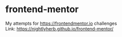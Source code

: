 # frontend-mentor

My attempts for https://frontendmentor.io challenges  
Link: https://nightlyherb.github.io/frontend-mentor/

